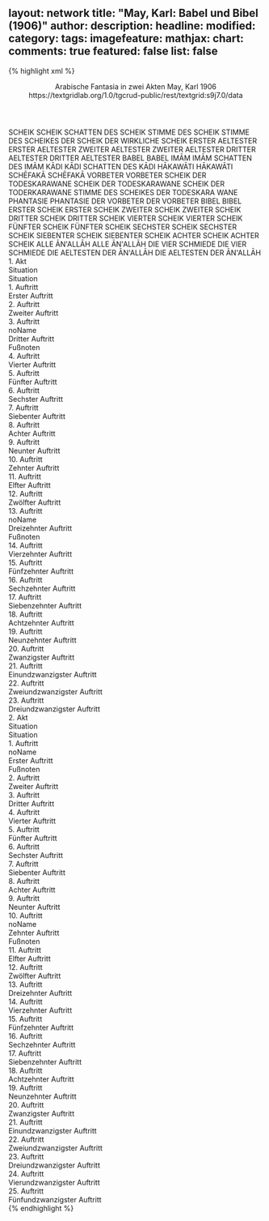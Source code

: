 layout: network
title: "May, Karl: Babel und Bibel (1906)"
author:
description:
headline:
modified:
category:
tags:
imagefeature:
mathjax:
chart:
comments: true
featured: false
list: false
---
{% highlight xml %}
<?xml-model href="https://raw.githubusercontent.com/DLiNa/project/master/rules/lina.rnc"?><?xml-model href="https://raw.githubusercontent.com/DLiNa/project/master/rules/lina.sch"?>
<play xmlns="http://lina.digital">
  <header>
    <title>Babel und Bibel</title>
    <subtitle>Arabische Fantasia in zwei Akten</subtitle>
    <genretitle/>
    <author>May, Karl</author>
    <date type="print" when="1906">1906</date>
    <date type="premiere"/>
    <date type="written"/>
    <source>https://textgridlab.org/1.0/tgcrud-public/rest/textgrid:s9j7.0/data</source>
  </header>
  <personae>
    <character>
      <name>SCHEIK</name>
      <alias xml:id="scheik">
        <name>SCHEIK</name>
      </alias>
      <alias xml:id="schatten_des_scheik">
        <name>SCHATTEN DES SCHEIK</name>
      </alias>
      <alias xml:id="stimme_des_scheik">
        <name>STIMME DES SCHEIK</name>
      </alias>
      <alias xml:id="stimme_des_scheikes">
        <name>STIMME DES SCHEIKES</name>
      </alias>
      <alias xml:id="der_scheik">
        <name>DER SCHEIK</name>
      </alias>
      <alias xml:id="der_wirkliche_scheik">
        <name>DER WIRKLICHE SCHEIK</name>
      </alias>
    </character>
    <character>
      <name>ERSTER AELTESTER</name>
      <alias xml:id="erster_aeltester">
        <name>ERSTER AELTESTER</name>
      </alias>
    </character>
    <character>
      <name>ZWEITER AELTESTER</name>
      <alias xml:id="zweiter_aeltester">
        <name>ZWEITER AELTESTER</name>
      </alias>
    </character>
    <character>
      <name>DRITTER AELTESTER</name>
      <alias xml:id="dritter_aeltester">
        <name>DRITTER AELTESTER</name>
      </alias>
    </character>
    <character>
      <name>BABEL</name>
      <alias xml:id="babel">
        <name>BABEL</name>
      </alias>
    </character>
    <character>
      <name>IMĀM</name>
      <alias xml:id="imām">
        <name>IMĀM</name>
      </alias>
      <alias xml:id="schatten_des_imām">
        <name>SCHATTEN DES IMĀM</name>
      </alias>
    </character>
    <character>
      <name>KĀDI</name>
      <alias xml:id="kādi">
        <name>KĀDI</name>
      </alias>
      <alias xml:id="schatten_des_kādi">
        <name>SCHATTEN DES KĀDI</name>
      </alias>
    </character>
    <character>
      <name>HĀKAWĀTI</name>
      <alias xml:id="hākawāti">
        <name>HĀKAWĀTI</name>
      </alias>
    </character>
    <character>
      <name>SCHĒFAKĀ</name>
      <alias xml:id="schēfakā">
        <name>SCHĒFAKĀ</name>
      </alias>
    </character>
    <character>
      <name>VORBETER</name>
      <alias xml:id="vorbeter">
        <name>VORBETER</name>
      </alias>
    </character>
    <character>
      <name>SCHEIK DER TODESKARAWANE</name>
      <alias xml:id="scheik_der_todeskarawane">
        <name>SCHEIK DER TODESKARAWANE</name>
      </alias>
      <alias xml:id="scheik_der_toderkarawane">
        <name>SCHEIK DER TODERKARAWANE</name>
      </alias>
      <alias xml:id="stimme_des_scheikes_der_todeskara_wane">
        <name>STIMME DES SCHEIKES DER TODESKARA WANE</name>
      </alias>
    </character>
    <character>
      <name>PHANTASIE</name>
      <alias xml:id="phantasie">
        <name>PHANTASIE</name>
      </alias>
    </character>
    <character>
      <name>DER VORBETER</name>
      <alias xml:id="der_vorbeter">
        <name>DER VORBETER</name>
      </alias>
    </character>
    <character>
      <name>BIBEL</name>
      <alias xml:id="bibel">
        <name>BIBEL</name>
      </alias>
    </character>
    <character>
      <name>ERSTER SCHEIK</name>
      <alias xml:id="erster_scheik">
        <name>ERSTER SCHEIK</name>
      </alias>
    </character>
    <character>
      <name>ZWEITER SCHEIK</name>
      <alias xml:id="zweiter_scheik">
        <name>ZWEITER SCHEIK</name>
      </alias>
    </character>
    <character>
      <name>DRITTER SCHEIK</name>
      <alias xml:id="dritter_scheik">
        <name>DRITTER SCHEIK</name>
      </alias>
    </character>
    <character>
      <name>VIERTER SCHEIK</name>
      <alias xml:id="vierter_scheik">
        <name>VIERTER SCHEIK</name>
      </alias>
    </character>
    <character>
      <name>FÜNFTER SCHEIK</name>
      <alias xml:id="fünfter_scheik">
        <name>FÜNFTER SCHEIK</name>
      </alias>
    </character>
    <character>
      <name>SECHSTER SCHEIK</name>
      <alias xml:id="sechster_scheik">
        <name>SECHSTER SCHEIK</name>
      </alias>
    </character>
    <character>
      <name>SIEBENTER SCHEIK</name>
      <alias xml:id="siebenter_scheik">
        <name>SIEBENTER SCHEIK</name>
      </alias>
    </character>
    <character>
      <name>ACHTER SCHEIK</name>
      <alias xml:id="achter_scheik">
        <name>ACHTER SCHEIK</name>
      </alias>
    </character>
    <character>
      <name>ALLE ĀN'ALLĀH</name>
      <alias xml:id="alle_ānallāh">
        <name>ALLE ĀN'ALLĀH</name>
      </alias>
    </character>
    <character>
      <name>DIE VIER SCHMIEDE</name>
      <alias xml:id="die_vier_schmiede">
        <name>DIE VIER SCHMIEDE</name>
      </alias>
    </character>
    <character>
      <name>DIE AELTESTEN DER ĀN'ALLĀH</name>
      <alias xml:id="die_aeltesten_der_ānallāh">
        <name>DIE AELTESTEN DER ĀN'ALLĀH</name>
      </alias>
    </character>
  </personae>
  <text>
    <div>
      <head>1. Akt</head>
      <div>
        <head>Situation</head>
        <div>
          <head>Situation</head>
        </div>
      </div>
      <div>
        <head>1. Auftritt</head>
        <div>
          <head>Erster Auftritt</head>
          <sp who="#scheik">
            <amount n="8" unit="speech_acts"/>
            <amount n="207" unit="words"/>
            <amount n="29" unit="lines"/>
            <amount n="1031" unit="chars"/>
          </sp>
          <sp who="#erster_aeltester">
            <amount n="1" unit="speech_acts"/>
            <amount n="4" unit="words"/>
            <amount n="1" unit="lines"/>
            <amount n="27" unit="chars"/>
          </sp>
          <sp who="#zweiter_aeltester">
            <amount n="1" unit="speech_acts"/>
            <amount n="3" unit="words"/>
            <amount n="1" unit="lines"/>
            <amount n="18" unit="chars"/>
          </sp>
          <sp who="#dritter_aeltester">
            <amount n="1" unit="speech_acts"/>
            <amount n="4" unit="words"/>
            <amount n="1" unit="lines"/>
            <amount n="23" unit="chars"/>
          </sp>
          <sp who="#babel">
            <amount n="2" unit="speech_acts"/>
            <amount n="13" unit="words"/>
            <amount n="2" unit="lines"/>
            <amount n="66" unit="chars"/>
          </sp>
          <sp who="#scheik #erster_aeltester #zweiter_aeltester #dritter_aeltester #babel #imām #kādi #hākawāti #schēfakā">
            <amount n="4" unit="speech_acts"/>
            <amount n="34" unit="words"/>
            <amount n="4" unit="lines"/>
            <amount n="263" unit="chars"/>
          </sp>
          <sp who="#imām">
            <amount n="5" unit="speech_acts"/>
            <amount n="30" unit="words"/>
            <amount n="5" unit="lines"/>
            <amount n="176" unit="chars"/>
          </sp>
          <sp who="#kādi">
            <amount n="5" unit="speech_acts"/>
            <amount n="51" unit="words"/>
            <amount n="9" unit="lines"/>
            <amount n="295" unit="chars"/>
          </sp>
          <sp who="#hākawāti">
            <amount n="1" unit="speech_acts"/>
            <amount n="17" unit="words"/>
            <amount n="2" unit="lines"/>
            <amount n="73" unit="chars"/>
          </sp>
          <sp who="#schēfakā">
            <amount n="4" unit="speech_acts"/>
            <amount n="51" unit="words"/>
            <amount n="7" unit="lines"/>
            <amount n="276" unit="chars"/>
          </sp>
        </div>
      </div>
      <div>
        <head>2. Auftritt</head>
        <div>
          <head>Zweiter Auftritt</head>
          <sp who="#scheik">
            <amount n="3" unit="speech_acts"/>
            <amount n="340" unit="words"/>
            <amount n="46" unit="lines"/>
            <amount n="1732" unit="chars"/>
          </sp>
          <sp who="#vorbeter">
            <amount n="2" unit="speech_acts"/>
            <amount n="11" unit="words"/>
            <amount n="2" unit="lines"/>
            <amount n="42" unit="chars"/>
          </sp>
        </div>
      </div>
      <div>
        <head>3. Auftritt</head>
        <div>
          <head>noName</head>
          <div>
            <head>Dritter Auftritt</head>
            <sp who="#imām">
              <amount n="9" unit="speech_acts"/>
              <amount n="38" unit="words"/>
              <amount n="9" unit="lines"/>
              <amount n="184" unit="chars"/>
            </sp>
            <sp who="#kādi">
              <amount n="22" unit="speech_acts"/>
              <amount n="542" unit="words"/>
              <amount n="75" unit="lines"/>
              <amount n="2618" unit="chars"/>
            </sp>
            <sp who="#scheik">
              <amount n="38" unit="speech_acts"/>
              <amount n="1176" unit="words"/>
              <amount n="162" unit="lines"/>
              <amount n="6276" unit="chars"/>
            </sp>
            <sp who="#babel">
              <amount n="4" unit="speech_acts"/>
              <amount n="28" unit="words"/>
              <amount n="5" unit="lines"/>
              <amount n="193" unit="chars"/>
            </sp>
            <sp who="#schēfakā">
              <amount n="7" unit="speech_acts"/>
              <amount n="109" unit="words"/>
              <amount n="17" unit="lines"/>
              <amount n="592" unit="chars"/>
            </sp>
            <sp who="#hākawāti">
              <amount n="18" unit="speech_acts"/>
              <amount n="488" unit="words"/>
              <amount n="67" unit="lines"/>
              <amount n="2472" unit="chars"/>
            </sp>
            <sp who="#babel #imām #kādi #scheik #schēfakā #hākawāti #erster_aeltester #zweiter_aeltester #dritter_aeltester">
              <amount n="6" unit="speech_acts"/>
              <amount n="17" unit="words"/>
              <amount n="6" unit="lines"/>
              <amount n="78" unit="chars"/>
            </sp>
            <sp who="#erster_aeltester">
              <amount n="5" unit="speech_acts"/>
              <amount n="15" unit="words"/>
              <amount n="5" unit="lines"/>
              <amount n="83" unit="chars"/>
            </sp>
            <sp who="#zweiter_aeltester">
              <amount n="5" unit="speech_acts"/>
              <amount n="15" unit="words"/>
              <amount n="5" unit="lines"/>
              <amount n="83" unit="chars"/>
            </sp>
            <sp who="#dritter_aeltester">
              <amount n="3" unit="speech_acts"/>
              <amount n="9" unit="words"/>
              <amount n="3" unit="lines"/>
              <amount n="53" unit="chars"/>
            </sp>
            <sp who="#babel">
              <amount n="1" unit="speech_acts"/>
              <amount n="5" unit="words"/>
              <amount n="1" unit="lines"/>
              <amount n="18" unit="chars"/>
            </sp>
          </div>
          <div>
            <head>Fußnoten</head>
          </div>
        </div>
      </div>
      <div>
        <head>4. Auftritt</head>
        <div>
          <head>Vierter Auftritt</head>
          <sp who="#scheik">
            <amount n="6" unit="speech_acts"/>
            <amount n="338" unit="words"/>
            <amount n="47" unit="lines"/>
            <amount n="1818" unit="chars"/>
          </sp>
          <sp who="#erster_aeltester">
            <amount n="6" unit="speech_acts"/>
            <amount n="21" unit="words"/>
            <amount n="6" unit="lines"/>
            <amount n="119" unit="chars"/>
          </sp>
          <sp who="#zweiter_aeltester">
            <amount n="5" unit="speech_acts"/>
            <amount n="19" unit="words"/>
            <amount n="5" unit="lines"/>
            <amount n="106" unit="chars"/>
          </sp>
          <sp who="#dritter_aeltester">
            <amount n="3" unit="speech_acts"/>
            <amount n="9" unit="words"/>
            <amount n="3" unit="lines"/>
            <amount n="50" unit="chars"/>
          </sp>
          <sp who="#scheik #erster_aeltester #zweiter_aeltester #dritter_aeltester">
            <amount n="7" unit="speech_acts"/>
            <amount n="29" unit="words"/>
            <amount n="7" unit="lines"/>
            <amount n="162" unit="chars"/>
          </sp>
          <sp who="#dritter_aeltester">
            <amount n="1" unit="speech_acts"/>
            <amount n="4" unit="words"/>
            <amount n="1" unit="lines"/>
            <amount n="29" unit="chars"/>
          </sp>
        </div>
      </div>
      <div>
        <head>5. Auftritt</head>
        <div>
          <head>Fünfter Auftritt</head>
          <sp who="#vorbeter">
            <amount n="1" unit="speech_acts"/>
            <amount n="29" unit="words"/>
            <amount n="4" unit="lines"/>
            <amount n="133" unit="chars"/>
          </sp>
          <sp who="#scheik">
            <amount n="6" unit="speech_acts"/>
            <amount n="208" unit="words"/>
            <amount n="28" unit="lines"/>
            <amount n="1110" unit="chars"/>
          </sp>
          <sp who="#vorbeter #scheik #imām #kādi #erster_aeltester #zweiter_aeltester #dritter_aeltester">
            <amount n="4" unit="speech_acts"/>
            <amount n="30" unit="words"/>
            <amount n="4" unit="lines"/>
            <amount n="187" unit="chars"/>
          </sp>
          <sp who="#erster_aeltester #zweiter_aeltester #dritter_aeltester">
            <amount n="1" unit="speech_acts"/>
            <amount n="4" unit="words"/>
            <amount n="1" unit="lines"/>
            <amount n="15" unit="chars"/>
          </sp>
          <sp who="#vorbeter #scheik #imām #kādi">
            <amount n="1" unit="speech_acts"/>
            <amount n="4" unit="words"/>
            <amount n="1" unit="lines"/>
            <amount n="15" unit="chars"/>
          </sp>
          <sp who="#imām">
            <amount n="2" unit="speech_acts"/>
            <amount n="28" unit="words"/>
            <amount n="4" unit="lines"/>
            <amount n="145" unit="chars"/>
          </sp>
          <sp who="#kādi">
            <amount n="1" unit="speech_acts"/>
            <amount n="60" unit="words"/>
            <amount n="9" unit="lines"/>
            <amount n="354" unit="chars"/>
          </sp>
        </div>
      </div>
      <div>
        <head>6. Auftritt</head>
        <div>
          <head>Sechster Auftritt</head>
          <sp who="#imām">
            <amount n="15" unit="speech_acts"/>
            <amount n="202" unit="words"/>
            <amount n="33" unit="lines"/>
            <amount n="1011" unit="chars"/>
          </sp>
          <sp who="#kādi">
            <amount n="16" unit="speech_acts"/>
            <amount n="148" unit="words"/>
            <amount n="24" unit="lines"/>
            <amount n="714" unit="chars"/>
          </sp>
          <sp who="#imām #kādi">
            <amount n="1" unit="speech_acts"/>
            <amount n="2" unit="words"/>
            <amount n="1" unit="lines"/>
            <amount n="11" unit="chars"/>
          </sp>
        </div>
      </div>
      <div>
        <head>7. Auftritt</head>
        <div>
          <head>Siebenter Auftritt</head>
          <sp who="#scheik">
            <amount n="5" unit="speech_acts"/>
            <amount n="70" unit="words"/>
            <amount n="12" unit="lines"/>
            <amount n="401" unit="chars"/>
          </sp>
          <sp who="#imām">
            <amount n="1" unit="speech_acts"/>
            <amount n="7" unit="words"/>
            <amount n="1" unit="lines"/>
            <amount n="39" unit="chars"/>
          </sp>
          <sp who="#kādi">
            <amount n="3" unit="speech_acts"/>
            <amount n="87" unit="words"/>
            <amount n="12" unit="lines"/>
            <amount n="438" unit="chars"/>
          </sp>
        </div>
      </div>
      <div>
        <head>8. Auftritt</head>
        <div>
          <head>Achter Auftritt</head>
          <sp who="#babel">
            <amount n="1" unit="speech_acts"/>
            <amount n="16" unit="words"/>
            <amount n="2" unit="lines"/>
            <amount n="68" unit="chars"/>
          </sp>
          <sp who="#scheik">
            <amount n="5" unit="speech_acts"/>
            <amount n="22" unit="words"/>
            <amount n="6" unit="lines"/>
            <amount n="112" unit="chars"/>
          </sp>
          <sp who="#schēfakā">
            <amount n="4" unit="speech_acts"/>
            <amount n="56" unit="words"/>
            <amount n="10" unit="lines"/>
            <amount n="307" unit="chars"/>
          </sp>
          <sp who="#imām">
            <amount n="4" unit="speech_acts"/>
            <amount n="15" unit="words"/>
            <amount n="4" unit="lines"/>
            <amount n="77" unit="chars"/>
          </sp>
          <sp who="#kādi">
            <amount n="3" unit="speech_acts"/>
            <amount n="13" unit="words"/>
            <amount n="3" unit="lines"/>
            <amount n="65" unit="chars"/>
          </sp>
        </div>
      </div>
      <div>
        <head>9. Auftritt</head>
        <div>
          <head>Neunter Auftritt</head>
          <sp who="#scheik">
            <amount n="7" unit="speech_acts"/>
            <amount n="200" unit="words"/>
            <amount n="30" unit="lines"/>
            <amount n="1026" unit="chars"/>
          </sp>
          <sp who="#schēfakā">
            <amount n="9" unit="speech_acts"/>
            <amount n="243" unit="words"/>
            <amount n="34" unit="lines"/>
            <amount n="1281" unit="chars"/>
          </sp>
          <sp who="#babel">
            <amount n="4" unit="speech_acts"/>
            <amount n="29" unit="words"/>
            <amount n="5" unit="lines"/>
            <amount n="151" unit="chars"/>
          </sp>
        </div>
      </div>
      <div>
        <head>10. Auftritt</head>
        <div>
          <head>Zehnter Auftritt</head>
          <sp who="#babel">
            <amount n="3" unit="speech_acts"/>
            <amount n="12" unit="words"/>
            <amount n="3" unit="lines"/>
            <amount n="77" unit="chars"/>
          </sp>
          <sp who="#scheik">
            <amount n="2" unit="speech_acts"/>
            <amount n="154" unit="words"/>
            <amount n="20" unit="lines"/>
            <amount n="754" unit="chars"/>
          </sp>
        </div>
      </div>
      <div>
        <head>11. Auftritt</head>
        <div>
          <head>Elfter Auftritt</head>
          <sp who="#scheik">
            <amount n="2" unit="speech_acts"/>
            <amount n="13" unit="words"/>
            <amount n="2" unit="lines"/>
            <amount n="63" unit="chars"/>
          </sp>
          <sp who="#vorbeter">
            <amount n="1" unit="speech_acts"/>
            <amount n="13" unit="words"/>
            <amount n="2" unit="lines"/>
            <amount n="72" unit="chars"/>
          </sp>
          <sp who="#babel">
            <amount n="1" unit="speech_acts"/>
            <amount n="10" unit="words"/>
            <amount n="1" unit="lines"/>
            <amount n="37" unit="chars"/>
          </sp>
        </div>
      </div>
      <div>
        <head>12. Auftritt</head>
        <div>
          <head>Zwölfter Auftritt</head>
          <sp who="#scheik">
            <amount n="18" unit="speech_acts"/>
            <amount n="374" unit="words"/>
            <amount n="50" unit="lines"/>
            <amount n="1820" unit="chars"/>
          </sp>
          <sp who="#babel">
            <amount n="17" unit="speech_acts"/>
            <amount n="280" unit="words"/>
            <amount n="39" unit="lines"/>
            <amount n="1292" unit="chars"/>
          </sp>
        </div>
      </div>
      <div>
        <head>13. Auftritt</head>
        <div>
          <head>noName</head>
          <div>
            <head>Dreizehnter Auftritt</head>
            <sp who="#scheik">
              <amount n="4" unit="speech_acts"/>
              <amount n="232" unit="words"/>
              <amount n="27" unit="lines"/>
              <amount n="1259" unit="chars"/>
            </sp>
            <sp who="#babel">
              <amount n="1" unit="speech_acts"/>
              <amount n="13" unit="words"/>
              <amount n="2" unit="lines"/>
              <amount n="80" unit="chars"/>
            </sp>
            <sp who="#schēfakā">
              <amount n="2" unit="speech_acts"/>
              <amount n="42" unit="words"/>
              <amount n="6" unit="lines"/>
              <amount n="202" unit="chars"/>
            </sp>
          </div>
          <div>
            <head>Fußnoten</head>
          </div>
        </div>
      </div>
      <div>
        <head>14. Auftritt</head>
        <div>
          <head>Vierzehnter Auftritt</head>
          <sp who="#schēfakā">
            <amount n="16" unit="speech_acts"/>
            <amount n="212" unit="words"/>
            <amount n="30" unit="lines"/>
            <amount n="1011" unit="chars"/>
          </sp>
          <sp who="#scheik">
            <amount n="24" unit="speech_acts"/>
            <amount n="138" unit="words"/>
            <amount n="27" unit="lines"/>
            <amount n="661" unit="chars"/>
          </sp>
          <sp who="#babel">
            <amount n="5" unit="speech_acts"/>
            <amount n="17" unit="words"/>
            <amount n="5" unit="lines"/>
            <amount n="86" unit="chars"/>
          </sp>
          <sp who="#scheik_der_todeskarawane">
            <amount n="23" unit="speech_acts"/>
            <amount n="520" unit="words"/>
            <amount n="74" unit="lines"/>
            <amount n="2620" unit="chars"/>
          </sp>
          <sp who="#scheik_der_todeskarawane">
            <amount n="1" unit="speech_acts"/>
            <amount n="2" unit="words"/>
            <amount n="1" unit="lines"/>
            <amount n="6" unit="chars"/>
          </sp>
        </div>
      </div>
      <div>
        <head>15. Auftritt</head>
        <div>
          <head>Fünfzehnter Auftritt</head>
          <sp who="#kādi">
            <amount n="1" unit="speech_acts"/>
            <amount n="3" unit="words"/>
            <amount n="1" unit="lines"/>
            <amount n="27" unit="chars"/>
          </sp>
          <sp who="#scheik">
            <amount n="1" unit="speech_acts"/>
            <amount n="4" unit="words"/>
            <amount n="1" unit="lines"/>
            <amount n="14" unit="chars"/>
          </sp>
        </div>
      </div>
      <div>
        <head>16. Auftritt</head>
        <div>
          <head>Sechzehnter Auftritt</head>
          <sp who="#hākawāti">
            <amount n="2" unit="speech_acts"/>
            <amount n="10" unit="words"/>
            <amount n="2" unit="lines"/>
            <amount n="54" unit="chars"/>
          </sp>
          <sp who="#scheik">
            <amount n="1" unit="speech_acts"/>
            <amount n="5" unit="words"/>
            <amount n="1" unit="lines"/>
            <amount n="27" unit="chars"/>
          </sp>
        </div>
      </div>
      <div>
        <head>17. Auftritt</head>
        <div>
          <head>Siebenzehnter Auftritt</head>
          <sp who="#scheik_der_todeskarawane">
            <amount n="4" unit="speech_acts"/>
            <amount n="67" unit="words"/>
            <amount n="9" unit="lines"/>
            <amount n="265" unit="chars"/>
          </sp>
          <sp who="#schēfakā">
            <amount n="4" unit="speech_acts"/>
            <amount n="32" unit="words"/>
            <amount n="5" unit="lines"/>
            <amount n="136" unit="chars"/>
          </sp>
        </div>
      </div>
      <div>
        <head>18. Auftritt</head>
        <div>
          <head>Achtzehnter Auftritt</head>
          <sp who="#scheik">
            <amount n="1" unit="speech_acts"/>
            <amount n="26" unit="words"/>
            <amount n="3" unit="lines"/>
            <amount n="114" unit="chars"/>
          </sp>
        </div>
      </div>
      <div>
        <head>19. Auftritt</head>
        <div>
          <head>Neunzehnter Auftritt</head>
          <sp who="#hākawāti">
            <amount n="4" unit="speech_acts"/>
            <amount n="36" unit="words"/>
            <amount n="7" unit="lines"/>
            <amount n="186" unit="chars"/>
          </sp>
          <sp who="#phantasie">
            <amount n="14" unit="speech_acts"/>
            <amount n="162" unit="words"/>
            <amount n="25" unit="lines"/>
            <amount n="839" unit="chars"/>
          </sp>
          <sp who="#scheik">
            <amount n="10" unit="speech_acts"/>
            <amount n="114" unit="words"/>
            <amount n="15" unit="lines"/>
            <amount n="574" unit="chars"/>
          </sp>
          <sp who="#imām">
            <amount n="2" unit="speech_acts"/>
            <amount n="3" unit="words"/>
            <amount n="2" unit="lines"/>
            <amount n="21" unit="chars"/>
          </sp>
          <sp who="#babel">
            <amount n="2" unit="speech_acts"/>
            <amount n="3" unit="words"/>
            <amount n="2" unit="lines"/>
            <amount n="19" unit="chars"/>
          </sp>
          <sp who="#scheik_der_todeskarawane">
            <amount n="2" unit="speech_acts"/>
            <amount n="13" unit="words"/>
            <amount n="2" unit="lines"/>
            <amount n="67" unit="chars"/>
          </sp>
          <sp who="#schēfakā">
            <amount n="1" unit="speech_acts"/>
            <amount n="10" unit="words"/>
            <amount n="1" unit="lines"/>
            <amount n="51" unit="chars"/>
          </sp>
          <sp who="#kādi">
            <amount n="1" unit="speech_acts"/>
            <amount n="2" unit="words"/>
            <amount n="1" unit="lines"/>
            <amount n="9" unit="chars"/>
          </sp>
        </div>
      </div>
      <div>
        <head>20. Auftritt</head>
        <div>
          <head>Zwanzigster Auftritt</head>
          <sp who="#vorbeter">
            <amount n="2" unit="speech_acts"/>
            <amount n="23" unit="words"/>
            <amount n="3" unit="lines"/>
            <amount n="111" unit="chars"/>
          </sp>
          <sp who="#scheik">
            <amount n="2" unit="speech_acts"/>
            <amount n="22" unit="words"/>
            <amount n="3" unit="lines"/>
            <amount n="108" unit="chars"/>
          </sp>
          <sp who="#imām">
            <amount n="1" unit="speech_acts"/>
            <amount n="1" unit="words"/>
            <amount n="1" unit="lines"/>
            <amount n="7" unit="chars"/>
          </sp>
        </div>
      </div>
      <div>
        <head>21. Auftritt</head>
        <div>
          <head>Einundzwanzigster Auftritt</head>
          <sp who="#scheik">
            <amount n="8" unit="speech_acts"/>
            <amount n="66" unit="words"/>
            <amount n="12" unit="lines"/>
            <amount n="339" unit="chars"/>
          </sp>
          <sp who="#babel">
            <amount n="5" unit="speech_acts"/>
            <amount n="11" unit="words"/>
            <amount n="5" unit="lines"/>
            <amount n="57" unit="chars"/>
          </sp>
          <sp who="#imām">
            <amount n="6" unit="speech_acts"/>
            <amount n="14" unit="words"/>
            <amount n="6" unit="lines"/>
            <amount n="64" unit="chars"/>
          </sp>
          <sp who="#kādi">
            <amount n="6" unit="speech_acts"/>
            <amount n="12" unit="words"/>
            <amount n="6" unit="lines"/>
            <amount n="58" unit="chars"/>
          </sp>
          <sp who="#phantasie">
            <amount n="3" unit="speech_acts"/>
            <amount n="38" unit="words"/>
            <amount n="5" unit="lines"/>
            <amount n="196" unit="chars"/>
          </sp>
        </div>
      </div>
      <div>
        <head>22. Auftritt</head>
        <div>
          <head>Zweiundzwanzigster Auftritt</head>
          <sp who="#stimme_des_scheik">
            <amount n="1" unit="speech_acts"/>
            <amount n="76" unit="words"/>
            <amount n="2" unit="lines"/>
            <amount n="365" unit="chars"/>
          </sp>
          <sp who="#schatten_des_scheik">
            <amount n="1" unit="speech_acts"/>
            <amount n="142" unit="words"/>
            <amount n="17" unit="lines"/>
            <amount n="695" unit="chars"/>
          </sp>
          <sp who="#schatten_des_scheik #schatten_des_imām #schatten_des_kādi">
            <amount n="1" unit="speech_acts"/>
            <amount n="15" unit="words"/>
            <amount n="2" unit="lines"/>
            <amount n="67" unit="chars"/>
          </sp>
          <sp who="#schatten_des_imām">
            <amount n="7" unit="speech_acts"/>
            <amount n="58" unit="words"/>
            <amount n="11" unit="lines"/>
            <amount n="301" unit="chars"/>
          </sp>
          <sp who="#schatten_des_kādi">
            <amount n="8" unit="speech_acts"/>
            <amount n="44" unit="words"/>
            <amount n="8" unit="lines"/>
            <amount n="200" unit="chars"/>
          </sp>
          <sp who="#schatten_des_imām #schatten_des_kādi">
            <amount n="1" unit="speech_acts"/>
            <amount n="2" unit="words"/>
            <amount n="1" unit="lines"/>
            <amount n="11" unit="chars"/>
          </sp>
          <sp who="#der_wirkliche_scheik">
            <amount n="1" unit="speech_acts"/>
            <amount n="31" unit="words"/>
            <amount n="5" unit="lines"/>
            <amount n="168" unit="chars"/>
          </sp>
          <sp who="#babel">
            <amount n="3" unit="speech_acts"/>
            <amount n="9" unit="words"/>
            <amount n="3" unit="lines"/>
            <amount n="46" unit="chars"/>
          </sp>
          <sp who="#scheik">
            <amount n="3" unit="speech_acts"/>
            <amount n="32" unit="words"/>
            <amount n="5" unit="lines"/>
            <amount n="154" unit="chars"/>
          </sp>
        </div>
      </div>
      <div>
        <head>23. Auftritt</head>
        <div>
          <head>Dreiundzwanzigster Auftritt</head>
          <sp who="#der_vorbeter">
            <amount n="1" unit="speech_acts"/>
            <amount n="13" unit="words"/>
            <amount n="2" unit="lines"/>
            <amount n="71" unit="chars"/>
          </sp>
          <sp who="#scheik">
            <amount n="5" unit="speech_acts"/>
            <amount n="247" unit="words"/>
            <amount n="23" unit="lines"/>
            <amount n="1114" unit="chars"/>
          </sp>
          <sp who="#vorbeter">
            <amount n="5" unit="speech_acts"/>
            <amount n="38" unit="words"/>
            <amount n="6" unit="lines"/>
            <amount n="170" unit="chars"/>
          </sp>
        </div>
      </div>
    </div>
    <div>
      <head>2. Akt</head>
      <div>
        <head>Situation</head>
        <div>
          <head>Situation</head>
        </div>
      </div>
      <div>
        <head>1. Auftritt</head>
        <div>
          <head>noName</head>
          <div>
            <head>Erster Auftritt</head>
            <sp who="#bibel">
              <amount n="9" unit="speech_acts"/>
              <amount n="210" unit="words"/>
              <amount n="32" unit="lines"/>
              <amount n="1094" unit="chars"/>
            </sp>
            <sp who="#phantasie">
              <amount n="8" unit="speech_acts"/>
              <amount n="291" unit="words"/>
              <amount n="41" unit="lines"/>
              <amount n="1525" unit="chars"/>
            </sp>
          </div>
          <div>
            <head>Fußnoten</head>
          </div>
        </div>
      </div>
      <div>
        <head>2. Auftritt</head>
        <div>
          <head>Zweiter Auftritt</head>
          <sp who="#schēfakā">
            <amount n="4" unit="speech_acts"/>
            <amount n="348" unit="words"/>
            <amount n="42" unit="lines"/>
            <amount n="1591" unit="chars"/>
          </sp>
          <sp who="#phantasie">
            <amount n="2" unit="speech_acts"/>
            <amount n="9" unit="words"/>
            <amount n="2" unit="lines"/>
            <amount n="37" unit="chars"/>
          </sp>
          <sp who="#bibel">
            <amount n="1" unit="speech_acts"/>
            <amount n="4" unit="words"/>
            <amount n="1" unit="lines"/>
            <amount n="18" unit="chars"/>
          </sp>
        </div>
      </div>
      <div>
        <head>3. Auftritt</head>
        <div>
          <head>Dritter Auftritt</head>
          <sp who="#scheik_der_todeskarawane">
            <amount n="8" unit="speech_acts"/>
            <amount n="115" unit="words"/>
            <amount n="16" unit="lines"/>
            <amount n="573" unit="chars"/>
          </sp>
          <sp who="#schēfakā">
            <amount n="8" unit="speech_acts"/>
            <amount n="106" unit="words"/>
            <amount n="15" unit="lines"/>
            <amount n="471" unit="chars"/>
          </sp>
          <sp who="#phantasie">
            <amount n="2" unit="speech_acts"/>
            <amount n="8" unit="words"/>
            <amount n="2" unit="lines"/>
            <amount n="40" unit="chars"/>
          </sp>
          <sp who="#bibel">
            <amount n="1" unit="speech_acts"/>
            <amount n="35" unit="words"/>
            <amount n="5" unit="lines"/>
            <amount n="165" unit="chars"/>
          </sp>
        </div>
      </div>
      <div>
        <head>4. Auftritt</head>
        <div>
          <head>Vierter Auftritt</head>
          <sp who="#scheik_der_todeskarawane">
            <amount n="11" unit="speech_acts"/>
            <amount n="395" unit="words"/>
            <amount n="52" unit="lines"/>
            <amount n="1962" unit="chars"/>
          </sp>
          <sp who="#phantasie">
            <amount n="11" unit="speech_acts"/>
            <amount n="95" unit="words"/>
            <amount n="15" unit="lines"/>
            <amount n="459" unit="chars"/>
          </sp>
        </div>
      </div>
      <div>
        <head>5. Auftritt</head>
        <div>
          <head>Fünfter Auftritt</head>
          <sp who="#schēfakā">
            <amount n="2" unit="speech_acts"/>
            <amount n="46" unit="words"/>
            <amount n="7" unit="lines"/>
            <amount n="231" unit="chars"/>
          </sp>
          <sp who="#phantasie">
            <amount n="1" unit="speech_acts"/>
            <amount n="6" unit="words"/>
            <amount n="1" unit="lines"/>
            <amount n="29" unit="chars"/>
          </sp>
        </div>
      </div>
      <div>
        <head>6. Auftritt</head>
        <div>
          <head>Sechster Auftritt</head>
          <sp who="#hākawāti">
            <amount n="1" unit="speech_acts"/>
            <amount n="31" unit="words"/>
            <amount n="4" unit="lines"/>
            <amount n="152" unit="chars"/>
          </sp>
          <sp who="#scheik_der_todeskarawane">
            <amount n="1" unit="speech_acts"/>
            <amount n="2" unit="words"/>
            <amount n="1" unit="lines"/>
            <amount n="8" unit="chars"/>
          </sp>
          <sp who="#schēfakā">
            <amount n="1" unit="speech_acts"/>
            <amount n="11" unit="words"/>
            <amount n="1" unit="lines"/>
            <amount n="47" unit="chars"/>
          </sp>
        </div>
      </div>
      <div>
        <head>7. Auftritt</head>
        <div>
          <head>Siebenter Auftritt</head>
          <sp who="#der_scheik">
            <amount n="1" unit="speech_acts"/>
            <amount n="19" unit="words"/>
            <amount n="3" unit="lines"/>
            <amount n="103" unit="chars"/>
          </sp>
          <sp who="#babel">
            <amount n="3" unit="speech_acts"/>
            <amount n="31" unit="words"/>
            <amount n="5" unit="lines"/>
            <amount n="148" unit="chars"/>
          </sp>
          <sp who="#schēfakā">
            <amount n="2" unit="speech_acts"/>
            <amount n="14" unit="words"/>
            <amount n="4" unit="lines"/>
            <amount n="65" unit="chars"/>
          </sp>
          <sp who="#scheik">
            <amount n="15" unit="speech_acts"/>
            <amount n="423" unit="words"/>
            <amount n="62" unit="lines"/>
            <amount n="2182" unit="chars"/>
          </sp>
          <sp who="#phantasie">
            <amount n="14" unit="speech_acts"/>
            <amount n="200" unit="words"/>
            <amount n="32" unit="lines"/>
            <amount n="1007" unit="chars"/>
          </sp>
          <sp who="#hākawāti">
            <amount n="2" unit="speech_acts"/>
            <amount n="14" unit="words"/>
            <amount n="2" unit="lines"/>
            <amount n="64" unit="chars"/>
          </sp>
        </div>
      </div>
      <div>
        <head>8. Auftritt</head>
        <div>
          <head>Achter Auftritt</head>
          <sp who="#vorbeter">
            <amount n="1" unit="speech_acts"/>
            <amount n="10" unit="words"/>
            <amount n="2" unit="lines"/>
            <amount n="58" unit="chars"/>
          </sp>
          <sp who="#scheik">
            <amount n="1" unit="speech_acts"/>
            <amount n="3" unit="words"/>
            <amount n="1" unit="lines"/>
            <amount n="17" unit="chars"/>
          </sp>
        </div>
      </div>
      <div>
        <head>9. Auftritt</head>
        <div>
          <head>Neunter Auftritt</head>
          <sp who="#babel">
            <amount n="4" unit="speech_acts"/>
            <amount n="23" unit="words"/>
            <amount n="4" unit="lines"/>
            <amount n="115" unit="chars"/>
          </sp>
          <sp who="#schēfakā">
            <amount n="2" unit="speech_acts"/>
            <amount n="5" unit="words"/>
            <amount n="2" unit="lines"/>
            <amount n="25" unit="chars"/>
          </sp>
          <sp who="#scheik">
            <amount n="5" unit="speech_acts"/>
            <amount n="74" unit="words"/>
            <amount n="11" unit="lines"/>
            <amount n="367" unit="chars"/>
          </sp>
          <sp who="#scheik_der_todeskarawane">
            <amount n="2" unit="speech_acts"/>
            <amount n="4" unit="words"/>
            <amount n="2" unit="lines"/>
            <amount n="21" unit="chars"/>
          </sp>
        </div>
      </div>
      <div>
        <head>10. Auftritt</head>
        <div>
          <head>noName</head>
          <div>
            <head>Zehnter Auftritt</head>
            <sp who="#scheik">
              <amount n="35" unit="speech_acts"/>
              <amount n="484" unit="words"/>
              <amount n="73" unit="lines"/>
              <amount n="2348" unit="chars"/>
            </sp>
            <sp who="#erster_scheik">
              <amount n="8" unit="speech_acts"/>
              <amount n="58" unit="words"/>
              <amount n="11" unit="lines"/>
              <amount n="267" unit="chars"/>
            </sp>
            <sp who="#zweiter_scheik">
              <amount n="9" unit="speech_acts"/>
              <amount n="44" unit="words"/>
              <amount n="10" unit="lines"/>
              <amount n="207" unit="chars"/>
            </sp>
            <sp who="#dritter_scheik">
              <amount n="6" unit="speech_acts"/>
              <amount n="31" unit="words"/>
              <amount n="7" unit="lines"/>
              <amount n="140" unit="chars"/>
            </sp>
            <sp who="#vierter_scheik">
              <amount n="6" unit="speech_acts"/>
              <amount n="44" unit="words"/>
              <amount n="8" unit="lines"/>
              <amount n="203" unit="chars"/>
            </sp>
            <sp who="#fünfter_scheik">
              <amount n="3" unit="speech_acts"/>
              <amount n="24" unit="words"/>
              <amount n="4" unit="lines"/>
              <amount n="95" unit="chars"/>
            </sp>
            <sp who="#sechster_scheik">
              <amount n="2" unit="speech_acts"/>
              <amount n="17" unit="words"/>
              <amount n="3" unit="lines"/>
              <amount n="75" unit="chars"/>
            </sp>
            <sp who="#siebenter_scheik">
              <amount n="2" unit="speech_acts"/>
              <amount n="20" unit="words"/>
              <amount n="3" unit="lines"/>
              <amount n="82" unit="chars"/>
            </sp>
            <sp who="#achter_scheik">
              <amount n="2" unit="speech_acts"/>
              <amount n="20" unit="words"/>
              <amount n="3" unit="lines"/>
              <amount n="75" unit="chars"/>
            </sp>
            <sp who="#imām">
              <amount n="11" unit="speech_acts"/>
              <amount n="571" unit="words"/>
              <amount n="79" unit="lines"/>
              <amount n="3221" unit="chars"/>
            </sp>
            <sp who="#kādi">
              <amount n="6" unit="speech_acts"/>
              <amount n="35" unit="words"/>
              <amount n="6" unit="lines"/>
              <amount n="156" unit="chars"/>
            </sp>
            <sp who="#babel">
              <amount n="9" unit="speech_acts"/>
              <amount n="407" unit="words"/>
              <amount n="58" unit="lines"/>
              <amount n="2224" unit="chars"/>
            </sp>
            <sp who="#hākawāti">
              <amount n="1" unit="speech_acts"/>
              <amount n="9" unit="words"/>
              <amount n="1" unit="lines"/>
              <amount n="43" unit="chars"/>
            </sp>
            <sp who="#schēfakā #alle_ānallāh #phantasie #scheik #imām #kādi #babel #hākawāti #erster_scheik #dritter_scheik #vierter_scheik #fünfter_scheik #sechster_scheik #siebenter_scheik #achter_scheik #erster_aeltester #zweiter_aeltester #dritter_aeltester">
              <amount n="6" unit="speech_acts"/>
              <amount n="32" unit="words"/>
              <amount n="6" unit="lines"/>
              <amount n="153" unit="chars"/>
            </sp>
            <sp who="#erster_scheik #dritter_scheik #vierter_scheik #fünfter_scheik #sechster_scheik #siebenter_scheik #achter_scheik">
              <amount n="1" unit="speech_acts"/>
              <amount n="3" unit="words"/>
              <amount n="1" unit="lines"/>
              <amount n="15" unit="chars"/>
            </sp>
            <sp who="#erster_aeltester">
              <amount n="1" unit="speech_acts"/>
              <amount n="3" unit="words"/>
              <amount n="1" unit="lines"/>
              <amount n="16" unit="chars"/>
            </sp>
            <sp who="#zweiter_aeltester">
              <amount n="1" unit="speech_acts"/>
              <amount n="3" unit="words"/>
              <amount n="1" unit="lines"/>
              <amount n="16" unit="chars"/>
            </sp>
            <sp who="#dritter_aeltester">
              <amount n="1" unit="speech_acts"/>
              <amount n="3" unit="words"/>
              <amount n="1" unit="lines"/>
              <amount n="16" unit="chars"/>
            </sp>
            <sp who="#phantasie">
              <amount n="5" unit="speech_acts"/>
              <amount n="93" unit="words"/>
              <amount n="11" unit="lines"/>
              <amount n="425" unit="chars"/>
            </sp>
            <sp who="#alle_ānallāh">
              <amount n="6" unit="speech_acts"/>
              <amount n="38" unit="words"/>
              <amount n="6" unit="lines"/>
              <amount n="113" unit="chars"/>
            </sp>
            <sp who="#scheik_der_todeskarawane">
              <amount n="1" unit="speech_acts"/>
              <amount n="5" unit="words"/>
              <amount n="1" unit="lines"/>
              <amount n="20" unit="chars"/>
            </sp>
            <sp who="#dritter_scheik #vierter_scheik #fünfter_scheik #sechster_scheik #siebenter_scheik #achter_scheik">
              <amount n="1" unit="speech_acts"/>
              <amount n="5" unit="words"/>
              <amount n="1" unit="lines"/>
              <amount n="17" unit="chars"/>
            </sp>
            <sp who="#fünfter_scheik #sechster_scheik #siebenter_scheik #achter_scheik">
              <amount n="1" unit="speech_acts"/>
              <amount n="2" unit="words"/>
              <amount n="1" unit="lines"/>
              <amount n="15" unit="chars"/>
            </sp>
            <sp who="#vierter_scheik #fünfter_scheik #sechster_scheik #siebenter_scheik #achter_scheik">
              <amount n="1" unit="speech_acts"/>
              <amount n="4" unit="words"/>
              <amount n="1" unit="lines"/>
              <amount n="23" unit="chars"/>
            </sp>
            <sp who="#schēfakā">
              <amount n="2" unit="speech_acts"/>
              <amount n="7" unit="words"/>
              <amount n="2" unit="lines"/>
              <amount n="39" unit="chars"/>
            </sp>
          </div>
          <div>
            <head>Fußnoten</head>
          </div>
        </div>
      </div>
      <div>
        <head>11. Auftritt</head>
        <div>
          <head>Elfter Auftritt</head>
          <sp who="#scheik">
            <amount n="26" unit="speech_acts"/>
            <amount n="375" unit="words"/>
            <amount n="57" unit="lines"/>
            <amount n="1919" unit="chars"/>
          </sp>
          <sp who="#vorbeter">
            <amount n="7" unit="speech_acts"/>
            <amount n="46" unit="words"/>
            <amount n="9" unit="lines"/>
            <amount n="239" unit="chars"/>
          </sp>
          <sp who="#schēfakā">
            <amount n="5" unit="speech_acts"/>
            <amount n="18" unit="words"/>
            <amount n="5" unit="lines"/>
            <amount n="98" unit="chars"/>
          </sp>
          <sp who="#imām">
            <amount n="3" unit="speech_acts"/>
            <amount n="23" unit="words"/>
            <amount n="4" unit="lines"/>
            <amount n="110" unit="chars"/>
          </sp>
          <sp who="#kādi">
            <amount n="2" unit="speech_acts"/>
            <amount n="16" unit="words"/>
            <amount n="3" unit="lines"/>
            <amount n="84" unit="chars"/>
          </sp>
          <sp who="#scheik_der_todeskarawane">
            <amount n="18" unit="speech_acts"/>
            <amount n="148" unit="words"/>
            <amount n="29" unit="lines"/>
            <amount n="744" unit="chars"/>
          </sp>
          <sp who="#phantasie">
            <amount n="4" unit="speech_acts"/>
            <amount n="54" unit="words"/>
            <amount n="9" unit="lines"/>
            <amount n="277" unit="chars"/>
          </sp>
          <sp who="#hākawāti">
            <amount n="1" unit="speech_acts"/>
            <amount n="10" unit="words"/>
            <amount n="1" unit="lines"/>
            <amount n="52" unit="chars"/>
          </sp>
          <sp who="#babel">
            <amount n="1" unit="speech_acts"/>
            <amount n="2" unit="words"/>
            <amount n="1" unit="lines"/>
            <amount n="17" unit="chars"/>
          </sp>
          <sp who="#scheik #vorbeter #schēfakā #imām #kādi #scheik_der_todeskarawane #phantasie #hākawāti #babel">
            <amount n="3" unit="speech_acts"/>
            <amount n="9" unit="words"/>
            <amount n="3" unit="lines"/>
            <amount n="48" unit="chars"/>
          </sp>
          <sp who="#scheik_der_toderkarawane">
            <amount n="1" unit="speech_acts"/>
            <amount n="2" unit="words"/>
            <amount n="1" unit="lines"/>
            <amount n="9" unit="chars"/>
          </sp>
          <sp who="#babel">
            <amount n="1" unit="speech_acts"/>
            <amount n="5" unit="words"/>
            <amount n="1" unit="lines"/>
            <amount n="22" unit="chars"/>
          </sp>
        </div>
      </div>
      <div>
        <head>12. Auftritt</head>
        <div>
          <head>Zwölfter Auftritt</head>
          <sp who="#fünfter_scheik">
            <amount n="3" unit="speech_acts"/>
            <amount n="14" unit="words"/>
            <amount n="3" unit="lines"/>
            <amount n="66" unit="chars"/>
          </sp>
          <sp who="#sechster_scheik">
            <amount n="3" unit="speech_acts"/>
            <amount n="8" unit="words"/>
            <amount n="3" unit="lines"/>
            <amount n="40" unit="chars"/>
          </sp>
          <sp who="#siebenter_scheik">
            <amount n="3" unit="speech_acts"/>
            <amount n="7" unit="words"/>
            <amount n="3" unit="lines"/>
            <amount n="35" unit="chars"/>
          </sp>
          <sp who="#achter_scheik">
            <amount n="3" unit="speech_acts"/>
            <amount n="21" unit="words"/>
            <amount n="4" unit="lines"/>
            <amount n="111" unit="chars"/>
          </sp>
          <sp who="#babel">
            <amount n="1" unit="speech_acts"/>
            <amount n="5" unit="words"/>
            <amount n="1" unit="lines"/>
            <amount n="27" unit="chars"/>
          </sp>
          <sp who="#imām">
            <amount n="2" unit="speech_acts"/>
            <amount n="11" unit="words"/>
            <amount n="2" unit="lines"/>
            <amount n="53" unit="chars"/>
          </sp>
          <sp who="#kādi">
            <amount n="2" unit="speech_acts"/>
            <amount n="11" unit="words"/>
            <amount n="2" unit="lines"/>
            <amount n="53" unit="chars"/>
          </sp>
          <sp who="#babel">
            <amount n="1" unit="speech_acts"/>
            <amount n="6" unit="words"/>
            <amount n="1" unit="lines"/>
            <amount n="26" unit="chars"/>
          </sp>
        </div>
      </div>
      <div>
        <head>13. Auftritt</head>
        <div>
          <head>Dreizehnter Auftritt</head>
          <sp who="#scheik">
            <amount n="6" unit="speech_acts"/>
            <amount n="89" unit="words"/>
            <amount n="13" unit="lines"/>
            <amount n="456" unit="chars"/>
          </sp>
          <sp who="#scheik_der_todeskarawane">
            <amount n="1" unit="speech_acts"/>
            <amount n="31" unit="words"/>
            <amount n="4" unit="lines"/>
            <amount n="183" unit="chars"/>
          </sp>
          <sp who="#phantasie">
            <amount n="5" unit="speech_acts"/>
            <amount n="161" unit="words"/>
            <amount n="24" unit="lines"/>
            <amount n="872" unit="chars"/>
          </sp>
          <sp who="#babel">
            <amount n="2" unit="speech_acts"/>
            <amount n="9" unit="words"/>
            <amount n="2" unit="lines"/>
            <amount n="45" unit="chars"/>
          </sp>
          <sp who="#imām">
            <amount n="1" unit="speech_acts"/>
            <amount n="4" unit="words"/>
            <amount n="1" unit="lines"/>
            <amount n="23" unit="chars"/>
          </sp>
          <sp who="#kādi">
            <amount n="1" unit="speech_acts"/>
            <amount n="4" unit="words"/>
            <amount n="1" unit="lines"/>
            <amount n="15" unit="chars"/>
          </sp>
          <sp who="#scheik #schēfakā #imām #kādi #scheik_der_todeskarawane #phantasie #hākawāti #babel">
            <amount n="1" unit="speech_acts"/>
            <amount n="2" unit="words"/>
            <amount n="1" unit="lines"/>
            <amount n="7" unit="chars"/>
          </sp>
          <sp who="#hākawāti">
            <amount n="1" unit="speech_acts"/>
            <amount n="2" unit="words"/>
            <amount n="1" unit="lines"/>
            <amount n="20" unit="chars"/>
          </sp>
          <sp who="#schēfakā">
            <amount n="1" unit="speech_acts"/>
            <amount n="3" unit="words"/>
            <amount n="1" unit="lines"/>
            <amount n="19" unit="chars"/>
          </sp>
        </div>
      </div>
      <div>
        <head>14. Auftritt</head>
        <div>
          <head>Vierzehnter Auftritt</head>
          <sp who="#vorbeter">
            <amount n="2" unit="speech_acts"/>
            <amount n="11" unit="words"/>
            <amount n="2" unit="lines"/>
            <amount n="63" unit="chars"/>
          </sp>
          <sp who="#scheik">
            <amount n="2" unit="speech_acts"/>
            <amount n="19" unit="words"/>
            <amount n="3" unit="lines"/>
            <amount n="97" unit="chars"/>
          </sp>
        </div>
      </div>
      <div>
        <head>15. Auftritt</head>
        <div>
          <head>Fünfzehnter Auftritt</head>
          <sp who="#scheik">
            <amount n="1" unit="speech_acts"/>
            <amount n="59" unit="words"/>
            <amount n="8" unit="lines"/>
            <amount n="302" unit="chars"/>
          </sp>
          <sp who="#schēfakā">
            <amount n="1" unit="speech_acts"/>
            <amount n="4" unit="words"/>
            <amount n="1" unit="lines"/>
            <amount n="18" unit="chars"/>
          </sp>
        </div>
      </div>
      <div>
        <head>16. Auftritt</head>
        <div>
          <head>Sechzehnter Auftritt</head>
          <sp who="#scheik">
            <amount n="14" unit="speech_acts"/>
            <amount n="145" unit="words"/>
            <amount n="21" unit="lines"/>
            <amount n="615" unit="chars"/>
          </sp>
          <sp who="#erster_scheik">
            <amount n="9" unit="speech_acts"/>
            <amount n="58" unit="words"/>
            <amount n="12" unit="lines"/>
            <amount n="298" unit="chars"/>
          </sp>
          <sp who="#zweiter_scheik">
            <amount n="7" unit="speech_acts"/>
            <amount n="55" unit="words"/>
            <amount n="10" unit="lines"/>
            <amount n="275" unit="chars"/>
          </sp>
          <sp who="#dritter_scheik">
            <amount n="1" unit="speech_acts"/>
            <amount n="2" unit="words"/>
            <amount n="1" unit="lines"/>
            <amount n="14" unit="chars"/>
          </sp>
          <sp who="#vierter_scheik">
            <amount n="7" unit="speech_acts"/>
            <amount n="46" unit="words"/>
            <amount n="9" unit="lines"/>
            <amount n="249" unit="chars"/>
          </sp>
          <sp who="#dritter_scheik">
            <amount n="7" unit="speech_acts"/>
            <amount n="32" unit="words"/>
            <amount n="7" unit="lines"/>
            <amount n="165" unit="chars"/>
          </sp>
          <sp who="#zweiter_scheik">
            <amount n="1" unit="speech_acts"/>
            <amount n="6" unit="words"/>
            <amount n="1" unit="lines"/>
            <amount n="24" unit="chars"/>
          </sp>
          <sp who="#babel">
            <amount n="1" unit="speech_acts"/>
            <amount n="3" unit="words"/>
            <amount n="1" unit="lines"/>
            <amount n="19" unit="chars"/>
          </sp>
          <sp who="#imām">
            <amount n="2" unit="speech_acts"/>
            <amount n="6" unit="words"/>
            <amount n="2" unit="lines"/>
            <amount n="38" unit="chars"/>
          </sp>
          <sp who="#kādi">
            <amount n="2" unit="speech_acts"/>
            <amount n="6" unit="words"/>
            <amount n="2" unit="lines"/>
            <amount n="38" unit="chars"/>
          </sp>
          <sp who="#scheik #erster_scheik #zweiter_scheik #dritter_scheik #vierter_scheik #babel #imām #kādi #schēfakā">
            <amount n="2" unit="speech_acts"/>
            <amount n="6" unit="words"/>
            <amount n="2" unit="lines"/>
            <amount n="38" unit="chars"/>
          </sp>
          <sp who="#babel">
            <amount n="1" unit="speech_acts"/>
            <amount n="3" unit="words"/>
            <amount n="1" unit="lines"/>
            <amount n="19" unit="chars"/>
          </sp>
          <sp who="#schēfakā">
            <amount n="1" unit="speech_acts"/>
            <amount n="3" unit="words"/>
            <amount n="1" unit="lines"/>
            <amount n="19" unit="chars"/>
          </sp>
        </div>
      </div>
      <div>
        <head>17. Auftritt</head>
        <div>
          <head>Siebenzehnter Auftritt</head>
          <sp who="#scheik">
            <amount n="4" unit="speech_acts"/>
            <amount n="41" unit="words"/>
            <amount n="7" unit="lines"/>
            <amount n="215" unit="chars"/>
          </sp>
          <sp who="#vorbeter">
            <amount n="4" unit="speech_acts"/>
            <amount n="52" unit="words"/>
            <amount n="8" unit="lines"/>
            <amount n="235" unit="chars"/>
          </sp>
          <sp who="#babel">
            <amount n="1" unit="speech_acts"/>
            <amount n="3" unit="words"/>
            <amount n="1" unit="lines"/>
            <amount n="18" unit="chars"/>
          </sp>
          <sp who="#imām">
            <amount n="1" unit="speech_acts"/>
            <amount n="2" unit="words"/>
            <amount n="1" unit="lines"/>
            <amount n="9" unit="chars"/>
          </sp>
          <sp who="#kādi">
            <amount n="1" unit="speech_acts"/>
            <amount n="3" unit="words"/>
            <amount n="1" unit="lines"/>
            <amount n="14" unit="chars"/>
          </sp>
        </div>
      </div>
      <div>
        <head>18. Auftritt</head>
        <div>
          <head>Achtzehnter Auftritt</head>
          <sp who="#phantasie">
            <amount n="1" unit="speech_acts"/>
            <amount n="7" unit="words"/>
            <amount n="1" unit="lines"/>
            <amount n="36" unit="chars"/>
          </sp>
          <sp who="#scheik">
            <amount n="3" unit="speech_acts"/>
            <amount n="76" unit="words"/>
            <amount n="12" unit="lines"/>
            <amount n="394" unit="chars"/>
          </sp>
          <sp who="#hākawāti">
            <amount n="1" unit="speech_acts"/>
            <amount n="5" unit="words"/>
            <amount n="1" unit="lines"/>
            <amount n="49" unit="chars"/>
          </sp>
          <sp who="#scheik_der_todeskarawane">
            <amount n="1" unit="speech_acts"/>
            <amount n="49" unit="words"/>
            <amount n="5" unit="lines"/>
            <amount n="214" unit="chars"/>
          </sp>
          <sp who="#babel">
            <amount n="1" unit="speech_acts"/>
            <amount n="3" unit="words"/>
            <amount n="1" unit="lines"/>
            <amount n="13" unit="chars"/>
          </sp>
          <sp who="#schēfakā">
            <amount n="1" unit="speech_acts"/>
            <amount n="5" unit="words"/>
            <amount n="1" unit="lines"/>
            <amount n="24" unit="chars"/>
          </sp>
        </div>
      </div>
      <div>
        <head>19. Auftritt</head>
        <div>
          <head>Neunzehnter Auftritt</head>
          <sp who="#hākawāti">
            <amount n="9" unit="speech_acts"/>
            <amount n="64" unit="words"/>
            <amount n="12" unit="lines"/>
            <amount n="322" unit="chars"/>
          </sp>
          <sp who="#phantasie">
            <amount n="1" unit="speech_acts"/>
            <amount n="1" unit="words"/>
            <amount n="1" unit="lines"/>
            <amount n="5" unit="chars"/>
          </sp>
          <sp who="#scheik_der_todeskarawane">
            <amount n="8" unit="speech_acts"/>
            <amount n="49" unit="words"/>
            <amount n="9" unit="lines"/>
            <amount n="233" unit="chars"/>
          </sp>
          <sp who="#schēfakā">
            <amount n="1" unit="speech_acts"/>
            <amount n="4" unit="words"/>
            <amount n="1" unit="lines"/>
            <amount n="13" unit="chars"/>
          </sp>
          <sp who="#vorbeter">
            <amount n="1" unit="speech_acts"/>
            <amount n="8" unit="words"/>
            <amount n="1" unit="lines"/>
            <amount n="42" unit="chars"/>
          </sp>
        </div>
      </div>
      <div>
        <head>20. Auftritt</head>
        <div>
          <head>Zwanzigster Auftritt</head>
          <sp who="#schēfakā">
            <amount n="1" unit="speech_acts"/>
            <amount n="8" unit="words"/>
            <amount n="1" unit="lines"/>
            <amount n="39" unit="chars"/>
          </sp>
          <sp who="#babel">
            <amount n="3" unit="speech_acts"/>
            <amount n="61" unit="words"/>
            <amount n="9" unit="lines"/>
            <amount n="303" unit="chars"/>
          </sp>
          <sp who="#hākawāti">
            <amount n="1" unit="speech_acts"/>
            <amount n="2" unit="words"/>
            <amount n="1" unit="lines"/>
            <amount n="9" unit="chars"/>
          </sp>
          <sp who="#phantasie">
            <amount n="3" unit="speech_acts"/>
            <amount n="51" unit="words"/>
            <amount n="8" unit="lines"/>
            <amount n="263" unit="chars"/>
          </sp>
          <sp who="#scheik_der_todeskarawane">
            <amount n="1" unit="speech_acts"/>
            <amount n="5" unit="words"/>
            <amount n="1" unit="lines"/>
            <amount n="27" unit="chars"/>
          </sp>
        </div>
      </div>
      <div>
        <head>21. Auftritt</head>
        <div>
          <head>Einundzwanzigster Auftritt</head>
          <sp who="#scheik">
            <amount n="13" unit="speech_acts"/>
            <amount n="236" unit="words"/>
            <amount n="36" unit="lines"/>
            <amount n="1165" unit="chars"/>
          </sp>
          <sp who="#erster_aeltester">
            <amount n="1" unit="speech_acts"/>
            <amount n="7" unit="words"/>
            <amount n="1" unit="lines"/>
            <amount n="32" unit="chars"/>
          </sp>
          <sp who="#zweiter_aeltester">
            <amount n="1" unit="speech_acts"/>
            <amount n="7" unit="words"/>
            <amount n="1" unit="lines"/>
            <amount n="32" unit="chars"/>
          </sp>
          <sp who="#scheik #erster_aeltester #zweiter_aeltester #babel #scheik_der_todeskarawane #hākawāti #phantasie #schēfakā">
            <amount n="2" unit="speech_acts"/>
            <amount n="9" unit="words"/>
            <amount n="2" unit="lines"/>
            <amount n="44" unit="chars"/>
          </sp>
          <sp who="#babel">
            <amount n="1" unit="speech_acts"/>
            <amount n="5" unit="words"/>
            <amount n="1" unit="lines"/>
            <amount n="20" unit="chars"/>
          </sp>
          <sp who="#scheik_der_todeskarawane">
            <amount n="10" unit="speech_acts"/>
            <amount n="82" unit="words"/>
            <amount n="13" unit="lines"/>
            <amount n="431" unit="chars"/>
          </sp>
          <sp who="#hākawāti">
            <amount n="1" unit="speech_acts"/>
            <amount n="33" unit="words"/>
            <amount n="5" unit="lines"/>
            <amount n="161" unit="chars"/>
          </sp>
          <sp who="#phantasie">
            <amount n="1" unit="speech_acts"/>
            <amount n="3" unit="words"/>
            <amount n="1" unit="lines"/>
            <amount n="16" unit="chars"/>
          </sp>
          <sp who="#schēfakā">
            <amount n="1" unit="speech_acts"/>
            <amount n="2" unit="words"/>
            <amount n="1" unit="lines"/>
            <amount n="11" unit="chars"/>
          </sp>
        </div>
      </div>
      <div>
        <head>22. Auftritt</head>
        <div>
          <head>Zweiundzwanzigster Auftritt</head>
          <sp who="#scheik">
            <amount n="3" unit="speech_acts"/>
            <amount n="24" unit="words"/>
            <amount n="3" unit="lines"/>
            <amount n="118" unit="chars"/>
          </sp>
          <sp who="#scheik_der_todeskarawane">
            <amount n="1" unit="speech_acts"/>
            <amount n="7" unit="words"/>
            <amount n="1" unit="lines"/>
            <amount n="36" unit="chars"/>
          </sp>
          <sp who="#scheik #scheik_der_todeskarawane">
            <amount n="1" unit="speech_acts"/>
            <amount n="5" unit="words"/>
            <amount n="1" unit="lines"/>
            <amount n="27" unit="chars"/>
          </sp>
        </div>
      </div>
      <div>
        <head>23. Auftritt</head>
        <div>
          <head>Dreiundzwanzigster Auftritt</head>
          <sp who="#scheik">
            <amount n="3" unit="speech_acts"/>
            <amount n="24" unit="words"/>
            <amount n="3" unit="lines"/>
            <amount n="109" unit="chars"/>
          </sp>
          <sp who="#scheik_der_todeskarawane">
            <amount n="1" unit="speech_acts"/>
            <amount n="8" unit="words"/>
            <amount n="1" unit="lines"/>
            <amount n="34" unit="chars"/>
          </sp>
          <sp who="#scheik #scheik_der_todeskarawane #phantasie #hākawāti">
            <amount n="1" unit="speech_acts"/>
            <amount n="6" unit="words"/>
            <amount n="1" unit="lines"/>
            <amount n="25" unit="chars"/>
          </sp>
          <sp who="#phantasie">
            <amount n="1" unit="speech_acts"/>
            <amount n="2" unit="words"/>
            <amount n="1" unit="lines"/>
            <amount n="19" unit="chars"/>
          </sp>
          <sp who="#hākawāti">
            <amount n="1" unit="speech_acts"/>
            <amount n="3" unit="words"/>
            <amount n="1" unit="lines"/>
            <amount n="18" unit="chars"/>
          </sp>
        </div>
      </div>
      <div>
        <head>24. Auftritt</head>
        <div>
          <head>Vierundzwanzigster Auftritt</head>
          <sp who="#scheik">
            <amount n="4" unit="speech_acts"/>
            <amount n="24" unit="words"/>
            <amount n="4" unit="lines"/>
            <amount n="124" unit="chars"/>
          </sp>
          <sp who="#scheik_der_todeskarawane">
            <amount n="2" unit="speech_acts"/>
            <amount n="10" unit="words"/>
            <amount n="2" unit="lines"/>
            <amount n="55" unit="chars"/>
          </sp>
          <sp who="#scheik #scheik_der_todeskarawane #phantasie">
            <amount n="1" unit="speech_acts"/>
            <amount n="5" unit="words"/>
            <amount n="1" unit="lines"/>
            <amount n="30" unit="chars"/>
          </sp>
          <sp who="#phantasie">
            <amount n="1" unit="speech_acts"/>
            <amount n="3" unit="words"/>
            <amount n="1" unit="lines"/>
            <amount n="10" unit="chars"/>
          </sp>
        </div>
      </div>
      <div>
        <head>25. Auftritt</head>
        <div>
          <head>Fünfundzwanzigster Auftritt</head>
          <sp who="#scheik">
            <amount n="19" unit="speech_acts"/>
            <amount n="590" unit="words"/>
            <amount n="72" unit="lines"/>
            <amount n="2769" unit="chars"/>
          </sp>
          <sp who="#babel">
            <amount n="7" unit="speech_acts"/>
            <amount n="56" unit="words"/>
            <amount n="9" unit="lines"/>
            <amount n="293" unit="chars"/>
          </sp>
          <sp who="#die_vier_schmiede">
            <amount n="2" unit="speech_acts"/>
            <amount n="7" unit="words"/>
            <amount n="2" unit="lines"/>
            <amount n="41" unit="chars"/>
          </sp>
          <sp who="#phantasie">
            <amount n="11" unit="speech_acts"/>
            <amount n="174" unit="words"/>
            <amount n="25" unit="lines"/>
            <amount n="854" unit="chars"/>
          </sp>
          <sp who="#scheik_der_todeskarawane">
            <amount n="5" unit="speech_acts"/>
            <amount n="219" unit="words"/>
            <amount n="28" unit="lines"/>
            <amount n="1133" unit="chars"/>
          </sp>
          <sp who="#bibel">
            <amount n="8" unit="speech_acts"/>
            <amount n="168" unit="words"/>
            <amount n="25" unit="lines"/>
            <amount n="854" unit="chars"/>
          </sp>
          <sp who="#imām">
            <amount n="1" unit="speech_acts"/>
            <amount n="6" unit="words"/>
            <amount n="1" unit="lines"/>
            <amount n="26" unit="chars"/>
          </sp>
          <sp who="#kādi">
            <amount n="5" unit="speech_acts"/>
            <amount n="23" unit="words"/>
            <amount n="5" unit="lines"/>
            <amount n="115" unit="chars"/>
          </sp>
          <sp who="#alle_ānallāh">
            <amount n="1" unit="speech_acts"/>
            <amount n="6" unit="words"/>
            <amount n="1" unit="lines"/>
            <amount n="26" unit="chars"/>
          </sp>
          <sp who="#schēfakā">
            <amount n="7" unit="speech_acts"/>
            <amount n="43" unit="words"/>
            <amount n="8" unit="lines"/>
            <amount n="192" unit="chars"/>
          </sp>
          <sp who="#hākawāti">
            <amount n="6" unit="speech_acts"/>
            <amount n="36" unit="words"/>
            <amount n="7" unit="lines"/>
            <amount n="194" unit="chars"/>
          </sp>
          <sp who="#scheik #die_vier_schmiede #babel #phantasie #scheik_der_todeskarawane #bibel #imām #kādi #alle_ānallāh #schēfakā #hākawāti #babel #erster_aeltester #zweiter_aeltester #dritter_aeltester #die_aeltesten_der_ānallāh">
            <amount n="10" unit="speech_acts"/>
            <amount n="39" unit="words"/>
            <amount n="10" unit="lines"/>
            <amount n="213" unit="chars"/>
          </sp>
          <sp who="#babel">
            <amount n="1" unit="speech_acts"/>
            <amount n="7" unit="words"/>
            <amount n="1" unit="lines"/>
            <amount n="26" unit="chars"/>
          </sp>
          <sp who="#imām">
            <amount n="4" unit="speech_acts"/>
            <amount n="17" unit="words"/>
            <amount n="4" unit="lines"/>
            <amount n="89" unit="chars"/>
          </sp>
          <sp who="#erster_aeltester">
            <amount n="2" unit="speech_acts"/>
            <amount n="7" unit="words"/>
            <amount n="2" unit="lines"/>
            <amount n="42" unit="chars"/>
          </sp>
          <sp who="#zweiter_aeltester">
            <amount n="2" unit="speech_acts"/>
            <amount n="4" unit="words"/>
            <amount n="2" unit="lines"/>
            <amount n="33" unit="chars"/>
          </sp>
          <sp who="#dritter_aeltester">
            <amount n="1" unit="speech_acts"/>
            <amount n="2" unit="words"/>
            <amount n="1" unit="lines"/>
            <amount n="17" unit="chars"/>
          </sp>
          <sp who="#stimme_des_scheikes">
            <amount n="1" unit="speech_acts"/>
            <amount n="4" unit="words"/>
            <amount n="1" unit="lines"/>
            <amount n="18" unit="chars"/>
          </sp>
          <sp who="#stimme_des_scheikes_der_todeskara_wane">
            <amount n="1" unit="speech_acts"/>
            <amount n="2" unit="words"/>
            <amount n="1" unit="lines"/>
            <amount n="10" unit="chars"/>
          </sp>
          <sp who="#die_aeltesten_der_ānallāh #erster_aeltester #zweiter_aeltester #dritter_aeltester">
            <amount n="1" unit="speech_acts"/>
            <amount n="2" unit="words"/>
            <amount n="1" unit="lines"/>
            <amount n="11" unit="chars"/>
          </sp>
        </div>
      </div>
    </div>
  </text>
</play>
{% endhighlight %}